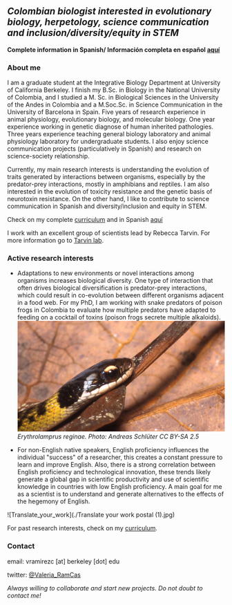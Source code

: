 ## _Colombian biologist interested in evolutionary biology, herpetology, science communication and inclusion/diversity/equity in STEM_

**Complete information in Spanish/ Información completa en español [aquí](./Spanish_content/index_es.md)**

### About me

I am a graduate student at the Integrative Biology Department at University of California Berkeley. I finish my B.Sc. in Biology in the National University of Colombia, and I studied a M. Sc. in Biological Sciences in the University of the Andes in Colombia and a M.Soc.Sc. in Science Communication in the University of Barcelona in Spain. Five years of research experience in animal physiology, evolutionary biology, and molecular biology. One year experience working in genetic diagnose of human inherited pathologies. Three years experience teaching general biology laboratory and animal physiology laboratory for undergraduate students. I also enjoy science communication projects (particulatively in Spanish) and research on science-society relationship.

Currently, my main research interests is understanding the evolution of traits generated by interactions between organisms, especially by the predator-prey interactions, mostly in amphibians and reptiles. I am also interested in the evolution of toxicity resistance and the genetic basis of neurotoxin resistance. On the other hand, I like to contribute to science communication in Spanish and diversity/inclusion and equity in STEM. 


Check on my complete [curriculum](./curriculum.md) and in Spanish [aquí](./Spanish_content/curriculum_es.md)

I work with an excellent group of scientists lead by Rebecca Tarvin. For more information go to [Tarvin lab](https://www.tarvinlab.org/).

### Active research interests

- Adaptations to new environments or novel interactions among organisms increases biological diversity. One type of interaction that often drives biological diversification is predator-prey interactions, which could result in co-evolution between different organisms adjacent in a food web. For my PhD, I am working with snake predators of poison frogs in Colombia to evaluate how multiple predators have adapted to feeding on a cocktail of toxins (poison frogs secrete multiple alkaloids).
![Erythrolamprus_reginae](./Liophis_reginae.jpg) _Erythrolamprus reginae. Photo: Andreas Schlüter CC BY-SA 2.5_

- For non-English native speakers, English proficiency influences the individual "success" of a researcher, this creates a constant pressure to learn and improve English. Also, there is a strong correlation between English proficiency and technological innovation, these trends likely generate a global gap in scientific productivity and use of scientific knowledge in countries with low English proficiency. A main goal for me as a scientist is to understand and generate alternatives to the effects of the hegemony of English.

![Translate_your_work](./Translate your work postal (1).jpg)

For past research interests, check on my [curriculum](./curriculum.md).

### Contact
email: vramirezc [at] berkeley [dot] edu

twitter: [@Valeria_RamCas](https://twitter.com/Valeria_RamCas)

*Always willing to collaborate and start new projects. Do not doubt to contact me!*
